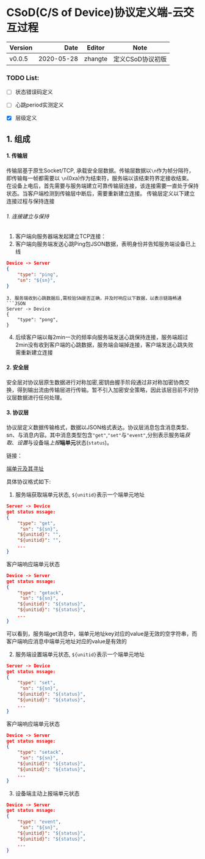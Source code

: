 # CSoD(C/S of Device)协议定义端-云交互过程

| Version | Date | Editor | Note |
| :-----| ----: | :----: |:----: |
| v0.0.5 | 2020-05-28 | zhangte | 定义CSoD协议初版|

### TODO List:
- [ ] 状态错误码定义
- [ ] 心跳period实测定义
- [x] 层级定义


## 1. 组成
#### 1. 传输层
传输层基于原生Socket/TCP, 承载安全层数据。传输层数据以`\n`作为帧分隔符，即传输每一帧都需要以 `\n`(0xa)作为结束符，服务端以该结束符界定接收结束。
在设备上电后，首先需要与服务端建立可靠传输层连接，该连接需要一直处于保持状态。当客户端检测到传输层中断后，需要重新建立连接。
传输层定义以下建立连接过程与保持连接
###### 1. 连接建立与保持
1. 客户端向服务器端发起建立TCP连接：
2. 客户端向服务端发送心跳Ping包JSON数据，表明身份并告知服务端设备已上线
```JSON
Device -> Server
{
    "type": "ping",    
    "sn": "${sn}",
}
```
```
3. 服务端收到心跳数据后,需校验SN是否正确，并及时响应以下数据，以表示链路畅通
```JSON
Server -> Device
{
    "type": "pong", 
}
```
4. 后续客户端以每2min一次的频率向服务端发送心跳保持连接，服务端超过2min没有收到客户端的心跳数据，服务端会端掉连接，客户端发送心跳失败需重新建立连接


#### 2. 安全层
安全层对协议层原生数据进行对称加密,密钥由握手阶段通过非对称加密协商交换，得到输出流由传输层进行传输。暂不引入加密安全策略，因此该层目前不对协议层数据进行任何处理。

#### 3. 协议层
协议层定义数据传输格式，数据以JSON格式表达。协议层消息包含消息类型、sn、与消息内容。其中消息类型包含`"get"`,`"set"`与`"event"`,分别表示服务端*获取*、*设置*与设备端*上报***端单元**状态(`status`)。

链接：

[端单元及其寻址](https://github.com/yulincoder/Controller-Dvice/blob/master/%E8%AE%BE%E5%A4%87%E6%8A%BD%E8%B1%A1%E6%A8%A1%E5%9E%8B.md)

具体协议格式如下:
1. 服务端获取端单元状态, `${unitid}`表示一个端单元地址
```json
Server -> Device
get status mssage:
{
    "type": "get",
     "sn": "${sn}",                    
    "${unitid}": "",
    "${unitid}": "",
    ...
}
```
客户端响应端单元状态
```json
Device -> Server
get status mssage:
{
    "type": "getack",
     "sn": "${sn}",                    
    "${unitid}": "${status}",
    "${unitid}": "${status}",
    ...
}
```
可以看到，服务端get消息中，端单元地址key对应的value是无效的空字符串，而客户端响应消息中端单元地址对应的value是有效的

2. 服务端设置端单元状态, `${unitid}`表示一个端单元地址
```json
Server -> Device
get status mssage:
{
    "type": "set",
     "sn": "${sn}",                    
    "${unitid}": "${status}",
    "${unitid}": "${status}",
    ...
}
```
客户端响应端单元状态
```json
Device -> Server
get status mssage:
{
    "type": "setack",
     "sn": "${sn}",                    
    "${unitid}": "${status}",
    "${unitid}": "${status}",
    ...
}
```

3. 设备端主动上报端单元状态
```json
Device -> Server
get status mssage:
{
    "type": "event",
     "sn": "${sn}",                    
    "${unitid}": "${status}",
    "${unitid}": "${status}",
    ...
}
```
